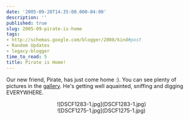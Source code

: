 ```yaml
---
date: '2005-09-28T14:35:00.000-04:00'
description: ''
published: true
slug: 2005-09-pirate-is-home
tags:
- http://schemas.google.com/blogger/2008/kind#post
- Random Updates
- legacy-blogger
time_to_read: 5
title: Pirate is Home!
---
```


Our new friend, Pirate, has just come home :). You can see plenty of pictures in the <a href="http://www.wassupy.com/gallery2/main.php?g2_view=core.ShowItem&amp;g2_itemId=3293&amp;g2_page=1">gallery</a>.  He's getting well aquainted, sniffing and digging EVERYWHERE.<br />
<div style="text-align: center;">![DSCF1283-1.jpg](DSCF1283-1.jpg)
<div style="text-align: center;">![DSCF1275-1.jpg](DSCF1275-1.jpg)</div>